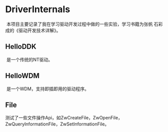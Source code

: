 # DriverInternals

​		本项目主要记录了我在学习驱动开发过程中做的一些实验，学习书籍为张帆 石彩成的《驱动开发技术详解》。

## HelloDDK

​		是一个传统的NT驱动。

## HelloWDM

​		是一个WDM，支持即插即用的驱动程序。

## File

​		测试了一些文件操作Api，如ZwCreateFile，ZwOpenFile，ZwQueryInformationFile，ZwSetInformationFile。

